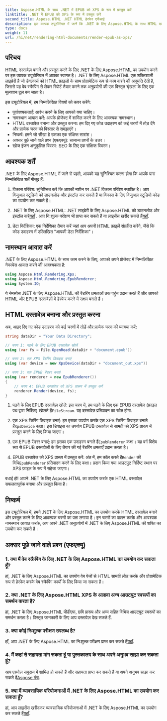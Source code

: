 ```yaml
---
title: Aspose.HTML के साथ .NET में EPUB को XPS के रूप में प्रस्तुत करें
linktitle: .NET में EPUB को XPS के रूप में प्रस्तुत करें
second_title: Aspose.HTML .NET HTML हेरफेर एपीआई
description: इस व्यापक ट्यूटोरियल में जानें कि .NET के लिए Aspose.HTML के साथ HTML दस्तावेज़ कैसे बनाएं और प्रस्तुत करें। HTML हेरफेर, वेब स्क्रैपिंग और बहुत कुछ की दुनिया में गोता लगाएँ।
type: docs
weight: 11
url: /hi/net/rendering-html-documents/render-epub-as-xps/
---
```


## परिचय

HTML दस्तावेज़ बनाने और प्रस्तुत करने के लिए .NET के लिए Aspose.HTML का उपयोग करने पर इस व्यापक ट्यूटोरियल में आपका स्वागत है। .NET के लिए Aspose.HTML एक शक्तिशाली लाइब्रेरी है जो डेवलपर्स को HTML फ़ाइलों के साथ प्रोग्रामेटिक रूप से काम करने की अनुमति देती है, जिससे यह वेब स्क्रैपिंग से लेकर रिपोर्ट तैयार करने तक अनुप्रयोगों की एक विस्तृत श्रृंखला के लिए एक मूल्यवान टूल बन जाता है।

इस ट्यूटोरियल में, हम निम्नलिखित विषयों को कवर करेंगे:
- पूर्वावश्यकताएँ: आरंभ करने के लिए आपको क्या चाहिए।
- नामस्थान आयात करें: आपके प्रोजेक्ट में शामिल करने के लिए आवश्यक नामस्थान।
- HTML दस्तावेज़ बनाना और प्रस्तुत करना: हम दिए गए कोड उदाहरण को कई चरणों में तोड़ देंगे और प्रत्येक चरण को विस्तार से समझाएंगे।
- निष्कर्ष: हमने जो सीखा है उसका एक संक्षिप्त सारांश।
- अक्सर पूछे जाने वाले प्रश्न (एफएक्यू): सामान्य प्रश्नों के उत्तर।
- खोज इंजन अनुकूलित विवरण: SEO के लिए एक संक्षिप्त विवरण।

## आवश्यक शर्तें

.NET के लिए Aspose.HTML में जाने से पहले, आपको यह सुनिश्चित करना होगा कि आपके पास निम्नलिखित शर्तें मौजूद हैं:

1. विकास परिवेश: सुनिश्चित करें कि आपकी मशीन पर .NET विकास परिवेश स्थापित है। आप विजुअल स्टूडियो को डाउनलोड और इंस्टॉल कर सकते हैं या विकास के लिए विजुअल स्टूडियो कोड का उपयोग कर सकते हैं।

2.  .NET के लिए Aspose.HTML: .NET लाइब्रेरी के लिए Aspose.HTML को डाउनलोड और इंस्टॉल करें[यहाँ](https://releases.aspose.com/html/net/) . आप नि:शुल्क परीक्षण भी प्राप्त कर सकते हैं या लाइसेंस खरीद सकते हैं[यहाँ](https://purchase.aspose.com/buy).

3. डेटा निर्देशिका: एक निर्देशिका तैयार करें जहां आप अपनी HTML फ़ाइलें संग्रहीत करेंगे, जैसे कि कोड उदाहरण में उल्लिखित "आपकी डेटा निर्देशिका"।

## नामस्थान आयात करें

.NET के लिए Aspose.HTML के साथ काम करने के लिए, आपको अपने प्रोजेक्ट में निम्नलिखित नेमस्पेस आयात करने की आवश्यकता है:

```csharp
using Aspose.Html.Rendering.Xps;
using Aspose.Html.Rendering.EpubRenderer;
using System.IO;
```

ये नेमस्पेस .NET के लिए Aspose.HTML की रेंडरिंग क्षमताओं तक पहुंच प्रदान करते हैं और आपको HTML और EPUB दस्तावेज़ों में हेरफेर करने में सक्षम बनाते हैं।

## HTML दस्तावेज़ बनाना और प्रस्तुत करना

अब, आइए दिए गए कोड उदाहरण को कई चरणों में तोड़ें और प्रत्येक चरण की व्याख्या करें:

```csharp
string dataDir = "Your Data Directory";

// चरण 1: पढ़ने के लिए EPUB दस्तावेज़ खोलें
using (var fs = File.OpenRead(dataDir + "document.epub"))

// चरण 2: एक XPS रेंडरिंग डिवाइस बनाएं
using (var device = new XpsDevice(dataDir + "document_out.xps"))

// चरण 3: एक EPUB रेंडरर बनाएं
using (var renderer = new EpubRenderer())
{
    // चरण 4: EPUB दस्तावेज़ को XPS प्रारूप में प्रस्तुत करें
    renderer.Render(device, fs);
}
```

1.  पढ़ने के लिए EPUB दस्तावेज़ खोलें: इस चरण में, हम पढ़ने के लिए एक EPUB दस्तावेज़ (फ़ाइल पथ द्वारा निर्दिष्ट) खोलते हैं`FileStream`. यह दस्तावेज़ प्रतिपादन का स्रोत होगा.

2.  एक XPS रेंडरिंग डिवाइस बनाएं: हम इसका उपयोग करके एक XPS रेंडरिंग डिवाइस बनाते हैं`XpsDevice` कक्षा। इस डिवाइस का उपयोग EPUB दस्तावेज़ से सामग्री को XPS प्रारूप में प्रस्तुत करने के लिए किया जाएगा।

3.  एक EPUB रेंडरर बनाएं: हम इसका एक उदाहरण बनाते हैं`EpubRenderer` कक्षा। यह वर्ग विशेष रूप से EPUB दस्तावेज़ों के लिए तैयार की गई रेंडरिंग क्षमताएँ प्रदान करता है।

4.  EPUB दस्तावेज़ को XPS प्रारूप में प्रस्तुत करें: अंत में, हम कॉल करते हैं`Render` की विधि`EpubRenderer` प्रतिपादन करने के लिए कक्षा। प्रदान किया गया आउटपुट निर्दिष्ट स्थान पर XPS फ़ाइल के रूप में सहेजा जाएगा।

बधाई हो! आपने .NET के लिए Aspose.HTML का उपयोग करके एक HTML दस्तावेज़ सफलतापूर्वक बनाया और प्रस्तुत किया है।

## निष्कर्ष

इस ट्यूटोरियल में, हमने .NET के लिए Aspose.HTML का उपयोग करके HTML दस्तावेज़ बनाने और प्रस्तुत करने के लिए आवश्यक चरणों का पता लगाया है। इन चरणों का पालन करके और आवश्यक नामस्थान आयात करके, आप अपने .NET अनुप्रयोगों में .NET के लिए Aspose.HTML की शक्ति का उपयोग कर सकते हैं।

## अक्सर पूछे जाने वाले प्रश्न (एफएक्यू)

### 1. क्या मैं वेब स्क्रैपिंग के लिए .NET के लिए Aspose.HTML का उपयोग कर सकता हूँ?

हां, .NET के लिए Aspose.HTML का उपयोग वेब पेजों से HTML सामग्री लोड करके और प्रोग्रामेटिक रूप से हेरफेर करके वेब स्क्रैपिंग कार्यों के लिए किया जा सकता है।

### 2. क्या .NET के लिए Aspose.HTML XPS के अलावा अन्य आउटपुट स्वरूपों का समर्थन करता है?

हां, .NET के लिए Aspose.HTML पीडीएफ, छवि प्रारूप और अन्य सहित विभिन्न आउटपुट स्वरूपों का समर्थन करता है। विस्तृत जानकारी के लिए आप दस्तावेज़ देख सकते हैं.

### 3. क्या कोई निःशुल्क परीक्षण उपलब्ध है?

 हाँ, आप .NET के लिए Aspose.HTML का निःशुल्क परीक्षण प्राप्त कर सकते हैं[यहाँ](https://releases.aspose.com/).

### 4. मैं कहां से सहायता मांग सकता हूं या पुस्तकालय के साथ अपने अनुभव साझा कर सकता हूं?

आप एस्पोज़ समुदाय में शामिल हो सकते हैं और सहायता प्राप्त कर सकते हैं या अपने अनुभव साझा कर सकते हैं[Aspose मंच](https://forum.aspose.com/).

### 5. क्या मैं व्यावसायिक परियोजनाओं में .NET के लिए Aspose.HTML का उपयोग कर सकता हूँ?

 हां, आप लाइसेंस खरीदकर व्यावसायिक परियोजनाओं में .NET के लिए Aspose.HTML का उपयोग कर सकते हैं[यहाँ](https://purchase.aspose.com/buy).

